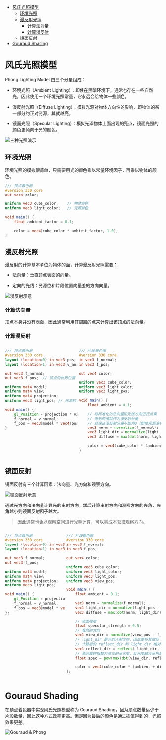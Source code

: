 - [风氏光照模型](#风氏光照模型)
  - [环境光照](#环境光照)
  - [漫反射光照](#漫反射光照)
    - [计算法向量](#计算法向量)
    - [计算漫反射](#计算漫反射)
  - [镜面反射](#镜面反射)
- [Gouraud Shading](#gouraud-shading)

# 风氏光照模型

Phong Lighting Model 由三个分量组成：

- 环境光照（Ambient Lighting）：即使在黑暗环境下，通常也存在一些自然光，因此使用一个环境光照常量，它永远会给物体一些颜色。

- 漫反射光照（Diffuse Lighting）：模拟光源对物体方向性的影响，即物体的某一部分约正对光源，其就越亮。

- 镜面光照（Specular Lighting）：模拟光泽物体上面出现的亮点，镜面光照的颜色更倾向于光的颜色。

![三种光照演示](https://learnopengl-cn.github.io/img/02/02/basic_lighting_phong.png)

## 环境光照

环境光照的模拟很简单，只需要用光的颜色乘以常量环境因子，再乘以物体的颜色。

```glsl
/// 顶点着色器
#version 330 core
out vec4 color;

uniform vec3 cube_color;    // 物体颜色
uniform vec3 light_color;   // 光照颜色

void main() {
    float ambient_factor = 0.1;

    color = vec4(cube_color * ambient_factor, 1.0);
}
```

## 漫反射光照

漫反射的计算基本单位为物体的面，计算漫反射光照需要：

- 法向量：垂直顶点表面的向量。

- 定向的光线：光源位和片段位置向量差的方向向量。

![漫反射示意](https://learnopengl-cn.github.io/img/02/02/diffuse_light.png)

### 计算法向量

顶点本身并没有表面，因此通常利用其周围的点来计算出该顶点的法向量。

### 计算漫反射

<div style="display: flex; gap: 5px">

```glsl
/// 顶点着色器
#version 330 core
layout (location=0) in vec3 pos;
layout (location=1) in vec3 v_normal;   // 顶点法向量

out vec3 f_normal;
out vec3 f_pos;  // 顶点的世界位置

uniform mat4 model;
uniform mat4 view;
uniform mat4 projection;
uniform vec3 light_pos; // 光源的世界位置

void main() {
    gl_Position = projection * view * model * vec4(pos, 1.0);
    f_normal = v_normal;
    f_pos = vec3(model * vec4(pos, 1.0));
}
```

```glsl
/// 片段着色器
#version 330 core
in vec3 f_normal;
in vec3 f_pos;

out vec4 color;

uniform vec3 cube_color;
uniform vec3 light_color;
uniform vec3 light_pos;

void main() {
    float ambient = 0.1;

    // 将标准化的法向量和光线方向进行点乘
    // 得到的值就作为漫反射分量
    // 且保证漫反射分量不能为0（即使光源没有照到物体表面，也不应该减少表面的颜色）
    vec3 norm = normalize(f_normal);
    vec3 light_dir = normalize(light_pos - f_pos);
    vec3 diffuse = max(dot(norm, light_dir), 0.0) * light_color;

    color = vec4(cube_color * (ambient + diffuse), 1.0);
}
```

</div>

## 镜面反射

镜面反射有三个计算因素：法向量、光方向和观察方向。

![镜面反射示意](https://learnopengl-cn.github.io/img/02/02/basic_lighting_specular_theory.png)

通过光方向和法向量计算光的出射方向，然后计算出射方向和观察方向的夹角，夹角越小则镜面反射因子越大。

> 因此通常也会以观察空间进行光照计算，可以零成本获取观察方向。

<div style="display: flex; gap: 5px;">

```glsl
/// 顶点着色器
#version 330 core
layout (location=0) in vec3 pos;
layout (location=1) in vec3 v_normal;

out vec3 f_normal;
out vec3 f_pos;

uniform mat4 model;
uniform mat4 view;
uniform mat4 projection;
uniform vec3 light_pos;

void main() {
    gl_Position = projection * view * model * vec4(pos, 1.0);
    f_normal = v_normal;
    f_pos = vec3(model * vec4(pos, 1.0));
};
```

```glsl
/// 片段着色器
#version 330 core
in vec3 f_normal;
in vec3 f_pos;

out vec4 color;

uniform vec3 cube_color;
uniform vec3 light_color;
uniform vec3 light_pos;
uniform vec3 view_pos;

void main() {
    float ambient = 0.1;

    vec3 norm = normalize(f_normal);
    vec3 light_dir = normalize(light_pos - f_pos);
    vec3 diffuse = max(dot(norm, light_dir), 0.0) * light_color;

    // 镜面强度
    float specular_strength = 0.5;
    // 看向的方向
    vec3 view_dir = normalize(view_pos - f_pos);
    // light_dir 是光的入射方向，因此要将其取反
    // 计算后的 reflect_dir 和 light_dir 相对法向量对称
    vec3 reflect_dir = reflect(-light_dir, norm);
    // 幂运算的指数为高光的反光度，反光度越大反色能力越强，高光点越小
    float spec = pow(max(dot(view_dir, reflect_dir), 0.0), 32);

    color = vec4(cube_color * (ambient + diffuse + specular_strength * spec * light_color), 1.0);
};
```

</div>

# Gouraud Shading

在顶点着色器中实现风氏光照模型称为 Gouraud Shading，因为顶点数量远少于片段数量，因此这种方式效率更高。但是因为最后的颜色是通过插值得到的，光照效果更差。

![Gouraud & Phong](https://learnopengl-cn.github.io/img/02/02/basic_lighting_gouruad.png)
